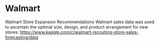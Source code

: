 # Walmart
Walmart Store Expansion Recommendations
Walmart sales data was used to ascertain the optimal size, design, and product arrangement for new stores:
https://www.kaggle.com/c/walmart-recruiting-store-sales-forecasting/data
